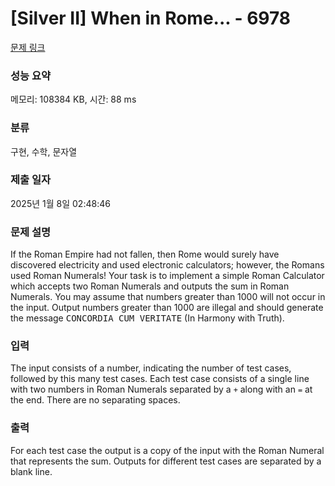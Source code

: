 # [Silver II] When in Rome... - 6978 

[문제 링크](https://www.acmicpc.net/problem/6978) 

### 성능 요약

메모리: 108384 KB, 시간: 88 ms

### 분류

구현, 수학, 문자열

### 제출 일자

2025년 1월 8일 02:48:46

### 문제 설명

<p>If the Roman Empire had not fallen, then Rome would surely have discovered electricity and used electronic calculators; however, the Romans used Roman Numerals! Your task is to implement a simple Roman Calculator which accepts two Roman Numerals and outputs the sum in Roman Numerals. You may assume that numbers greater than 1000 will not occur in the input. Output numbers greater than 1000 are illegal and should generate the message <samp>CONCORDIA CUM VERITATE</samp> (In Harmony with Truth).</p>

### 입력 

 <p>The input consists of a number, indicating the number of test cases, followed by this many test cases. Each test case consists of a single line with two numbers in Roman Numerals separated by a <code>+</code> along with an <code>=</code> at the end. There are no separating spaces.</p>

### 출력 

 <p>For each test case the output is a copy of the input with the Roman Numeral that represents the sum. Outputs for different test cases are separated by a blank line.</p>


